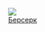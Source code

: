 ![](/books/sf_heroic/Ольга%20Григорьева/Берсерк.jpg)  
[Берсерк](/books/sf_heroic/Ольга%20Григорьева/Берсерк)